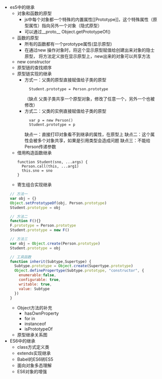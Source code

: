 - es5中的继承
  - 对象和函数的原型
    - js中每个对象都一个特殊的内置属性[[Prototype]]，这个特殊属性（原型属性）指向另外一个对象（隐式原型）
    - 可以通过__proto__ Object.getPrototypeOf()
  - 函数的原型
    - 所有的函数都有一个prototype属性(显示原型)
    - 在通过new 操作对象时，将这个显示原型赋值给创建出来对象的隐士原型， 将方法定义放在显示原型上，new出来的对象可以共享方法
  - new constructor
  - 原型链的查找顺序
  - 原型链实现的继承
    - 方式一：父类的原型直接赋值给子类的原型  
      ```JS
        Student.prototype = Person.prototype
      ```
      （缺点 父类子类共享一个原型对象，修改了任意一个，另外一个也被修改）
    - 方式二：父类的实例直接赋值给子类的原型  
      ```JS
        var p = new Person()
        Student.prototype = p
      ```
      缺点一：直接打印对象看不到继承的属性，在原型上
      缺点二：这个属性会被多个对象共享，如果是引用类型会造成问题
      缺点三：不能给Person传递参数
  - 借用构造函数继承
    ```JS
    function Student(sno, ...args) {
      Person.call(this, ...arg1)
      this.sno = sno
    }
    ```
  - 寄生组合实现继承
  ```js
  // 方法一
  var obj = {}
  Object.setPrototypeOf(obj, Person.prototype)
  Student.prototype = obj

  // 方法二
  function F(){}
  F.prototype = Person.prototype
  Student.prototype = new F()

  // 方法三
  var obj = Object.create(Person.prototype)
  Student.prototype = obj

  // 工具函数
  function inherit(Subtype,Supertype) {
    Subtype.prototype = Object.create(Supertype.prototype)
    Object.definePropertype(Subtype.prototype, "constructor", {
      enumerable:false,
      configurable: true,
      writable: true,
      value: Subtype
    })
  }
  ```
  - Object方法的补充
    - hasOwnProperty
    - for in
    - instanceof
    - isPrototypeOf
  - 原型继承关系图
- ES6中的继承
  - class方式定义类
  - extends实现继承
  - Babel的ES6转ES5
  - 面向对象多态理解
  - ES6对象的增强
